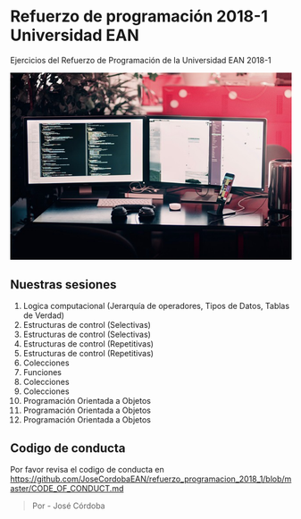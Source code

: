 # Refuerzo de programación 2018-1 Universidad EAN
Ejercicios del Refuerzo de Programación de la Universidad EAN 2018-1

<p align="center">
  <img src="https://github.com/JoseCordobaEAN/refuerzo_programacion_2018_1/blob/master/computer.jpg?raw=true" alt="Coding home"/>
</p>

## Nuestras sesiones

1. Logica computacional (Jerarquía de operadores, Tipos de Datos, Tablas de Verdad)
2. Estructuras de control (Selectivas)
3. Estructuras de control (Selectivas)
4. Estructuras de control (Repetitivas)
5. Estructuras de control (Repetitivas)
6. Colecciones
7. Funciones
8. Colecciones
9. Colecciones
10. Programación Orientada a Objetos
11. Programación Orientada a Objetos
12. Programación Orientada a Objetos

## Codigo de conducta
Por favor revisa el codigo de conducta en https://github.com/JoseCordobaEAN/refuerzo_programacion_2018_1/blob/master/CODE_OF_CONDUCT.md



>Por - José Córdoba


